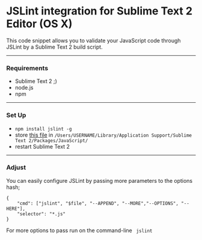 # JSLint integration for Sublime Text 2 Editor (OS X)

This code snippet allows you to validate your JavaScript code 
through JSLint by a Sublime Text 2 build script.



-------------



### Requirements

* Sublime Text 2 ;)
* node.js
* npm



-------------



### Set Up

*  ```npm install jslint -g```
* store [this file](https://raw.github.com/LennyLinux/Sandbox/master/JSLint-Sublime-Text-2/JSLint.sublime-build) in ```/Users/USERNAME/Library/Application Support/Sublime Text 2/Packages/JavaScript/```
* restart Sublime Text 2



-------------



### Adjust

You can easily configure JSLint by passing more parameters to the options hash;
    
    {
	    "cmd": ["jslint", "$file", "--APPEND", "--MORE","--OPTIONS", "--HERE"],
	    "selector": "*.js"
    }

    
For more options to pass run on the command-line
``` jslint```